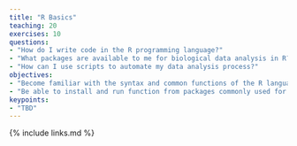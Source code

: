 ```yaml
---
title: "R Basics"
teaching: 20
exercises: 10
questions:
- "How do I write code in the R programming language?"
- "What packages are available to me for biological data analysis in R?"
- "How can I use scripts to automate my data analysis process?"
objectives:
- "Become familiar with the syntax and common functions of the R language."
- "Be able to install and run function from packages commonly used for data analysis and visualization in R ."
keypoints:
- "TBD"
---
```




{% include links.md %}

